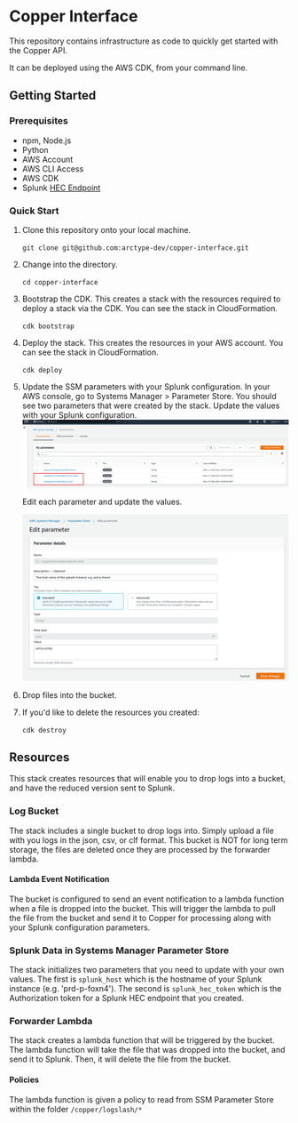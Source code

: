 # Copper Interface

This repository contains infrastructure as code to quickly get started with the Copper API.

It can be deployed using the AWS CDK, from your command line.

## Getting Started

### Prerequisites

- npm, Node.js
- Python
- AWS Account
- AWS CLI Access
- AWS CDK
- Splunk [HEC Endpoint](https://docs.splunk.com/Documentation/Splunk/latest/Data/UsetheHTTPEventCollector)

### Quick Start

1. Clone this repository onto your local machine.

    `git clone git@github.com:arctype-dev/copper-interface.git`

2. Change into the directory.

    `cd copper-interface`

3. Bootstrap the CDK. This creates a stack with the resources required to deploy a stack via the CDK. You can see the stack in CloudFormation.

    `cdk bootstrap`

4. Deploy the stack. This creates the resources in your AWS account. You can see the stack in CloudFormation.

    `cdk deploy`

5. Update the SSM parameters with your Splunk configuration.
    In your AWS console, go to Systems Manager > Parameter Store. You should see two parameters that were created by the stack. Update the values with your Splunk configuration.
    ![SSM Parameters](./readme_img/splunk_ssm_parameters.png)

    Edit each parameter and update the values.

    ![SSM Parameter Values](./readme_img/set_splunk_param.png)

6. Drop files into the bucket.
7. If you'd like to delete the resources you created:

    `cdk destroy`

## Resources

This stack creates resources that will enable you to drop logs into a bucket, and have the reduced version sent to Splunk.

### Log Bucket

The stack includes a single bucket to drop logs into. Simply upload a file with you logs in the json, csv, or clf format. This bucket is NOT for long term storage, the files are deleted once they are processed by the forwarder lambda.

#### Lambda Event Notification

The bucket is configured to send an event notification to a lambda function when a file is dropped into the bucket. This will trigger the lambda to pull the file from the bucket and send it to Copper for processing along with your Splunk configuration parameters.

### Splunk Data in Systems Manager Parameter Store

The stack initializes two parameters that you need to update with your own values. The first is `splunk_host` which is the hostname of your Splunk instance (e.g. 'prd-p-foxn4'). The second is `splunk_hec_token` which is the Authorization token for a Splunk HEC endpoint that you created.

### Forwarder Lambda

The stack creates a lambda function that will be triggered by the bucket. The lambda function will take the file that was dropped into the bucket, and send it to Splunk. Then, it will delete the file from the bucket.

#### Policies

The lambda function is given a policy to read from SSM Parameter Store within the folder `/copper/logslash/*`
